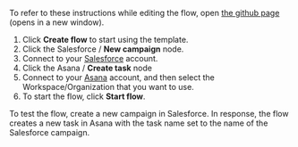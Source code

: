 To refer to these instructions while editing the flow, open [the github page](https://github.com/ot4i/app-connect-templates/blob/master/resources/markdown/Create%20a%20new%20task%20in%20Asana%20when%20a%20new%20Salesforce%20campaign%20is%20created_instructions.md) (opens in a new window).

1. Click **Create flow** to start using the template.
2. Click the Salesforce / **New campaign** node.
3. Connect to your [Salesforce](https://ibm.biz/aassalesforce) account.
4. Click the Asana / **Create task** node
5. Connect to your [Asana](https://ibm.biz/aasasana) account, and then select the Workspace/Organization that you want to use.
6. To start the flow, click **Start flow**.

To test the flow, create a new campaign in Salesforce.  In response, the flow creates a new task in Asana with the task name set to the name of the Salesforce campaign.
